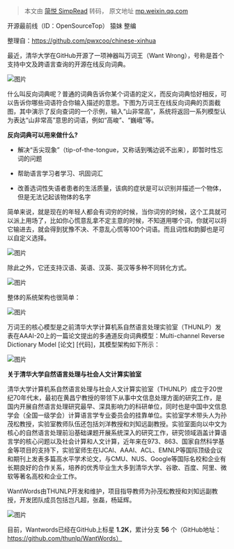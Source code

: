 > 本文由 [简悦 SimpRead](http://ksria.com/simpread/) 转码， 原文地址 [mp.weixin.qq.com](https://mp.weixin.qq.com/s?__biz=MjM5NzU0MzU0Nw==&mid=2651401037&idx=1&sn=0dfd7d0124eb91ea2b74a82fbdaf5ba7&chksm=bd25e0598a52694fc7b3a83f1adfbad3c0324158eb925bb53df608a68ac83dbccdbf29f50b78&mpshare=1&scene=1&srcid=1206EeByrV0NmQ167fmiMWRJ&sharer_sharetime=1638771747643&sharer_shareid=7fece245937ac96f04f0fb8e1311fff1#rd)

开源最前线（ID：OpenSourceTop） 猿妹 整编

整理自：https://github.com/pwxcoo/chinese-xinhua

最近，清华大学在GitHub开源了一项神器叫万词王（Want Wrong），号称是首个支持中文及跨语言查询的开源在线反向词典。

![图片](https://mmbiz.qpic.cn/sz_mmbiz_png/kOTNkic5gVBE0tibUibI6oaYVCzxAuITtchRGsch2OjrmFBPicImJeDhpj1q5M8Tksibic4RDGqLSkkez3icJQ0f06Xsw/640?wx_fmt=png&tp=webp&wxfrom=5&wx_lazy=1&wx_co=1)

什么叫反向词典呢？普通的词典告诉你某个词语的定义，而反向词典恰好相反，可以告诉你哪些词语符合你输入描述的意思。下图为万词王在线反向词典的页面截图，其中演示了反向查词的一个示例，输入“山非常高”，系统将返回一系列模型认为表达“山非常高”意思的词语，例如“高峻”、“巍峨”等。

  

**反向词典可以用来做什么?**

*   解决“舌尖现象”（tip-of-the-tongue，又称话到嘴边说不出来），即暂时性忘词的问题
    
*   帮助语言学习者学习、巩固词汇
    
*   改善选词性失语者患者的生活质量，该病的症状是可以识别并描述一个物体，但是无法记起该物体的名字
    

简单来说，就是现在的年轻人都会有词穷的时候，当你词穷的时候，这个工具就可以派上用场了，比如你心慌意乱拿不定主意的时候，不知道用哪个词，你就可以将它输进去，就会得到犹豫不决、不意乱心慌等100个词语。而且词性和韵脚也是可以自定义选择。

![图片](https://mmbiz.qpic.cn/sz_mmbiz_png/kOTNkic5gVBE0tibUibI6oaYVCzxAuITtch83p7XtcluLWGl24BKib19W0Bw7JaenFxvEQTY2Rlb9Ezep7cM6YcLxQ/640?wx_fmt=png&tp=webp&wxfrom=5&wx_lazy=1&wx_co=1)

除此之外，它还支持汉语、英语、汉英、英汉等多种不同转化方式。

![图片](https://mmbiz.qpic.cn/sz_mmbiz_png/kOTNkic5gVBE0tibUibI6oaYVCzxAuITtchAKVjpHOLESG0z8qFoeOgBwygERPcqBKwwHdhJHkcRKDY1f0PWkrUcg/640?wx_fmt=png&tp=webp&wxfrom=5&wx_lazy=1&wx_co=1)

整体的系统架构也很简单：

![图片](https://mmbiz.qpic.cn/sz_mmbiz_png/kOTNkic5gVBE0tibUibI6oaYVCzxAuITtchian7PCKAFwpPHk3QnZXaUr4ZybYCnTlwCrKLrJmL8XcNZ0l0m9MM45w/640?wx_fmt=png&tp=webp&wxfrom=5&wx_lazy=1&wx_co=1)

万词王的核心模型是之前清华大学计算机系自然语言处理实验室（THUNLP）发表在AAAI-20上的一篇论文提出的多通道反向词典模型：Multi-channel Reverse Dictionary Model [论文] [代码]，其模型架构如下所示：

![图片](https://mmbiz.qpic.cn/sz_mmbiz_png/kOTNkic5gVBE0tibUibI6oaYVCzxAuITtchqSjFokf0MPfV4NeL0Pq07j16tcOTv7wpQ2qB5g3zC4jkcZH4x72jSQ/640?wx_fmt=png&tp=webp&wxfrom=5&wx_lazy=1&wx_co=1)

**关于清华大学自然语言处理与社会人文计算实验室**

清华大学计算机系自然语言处理与社会人文计算实验室（THUNLP）成立于20世纪70年代末，最初在黄昌宁教授的带领下从事中文信息处理方面的研究工作，是国内开展自然语言处理研究最早、深具影响力的科研单位，同时也是中国中文信息学会（全国一级学会）计算语言学专业委员会的挂靠单位。实验室学术带头人为孙茂松教授，实验室教师队伍还包括刘洋教授和刘知远副教授。实验室面向以中文为核心的自然语言处理前沿基础课题开展系统深入的研究工作，研究领域涵盖计算语言学的核心问题以及社会计算和人文计算，近年来在973、863、国家自然科学基金等项目的支持下，实验室师生在IJCAI、AAAI、ACL、EMNLP等国际顶级会议和期刊上发表多篇高水平学术论文，与CMU、NUS、Google等国际名校和企业有长期良好的合作关系，培养的优秀毕业生大多到清华大学、谷歌、百度、阿里、微软等著名高校和企业工作。

WantWords由THUNLP开发和维护，项目指导教师为孙茂松教授和刘知远副教授，开发团队成员包括岂凡超，张磊，杨延辉。

![图片](https://mmbiz.qpic.cn/mmbiz_png/KdayOo3PqHCnOPm0oWgbf9HKjLfTQJndkACRbwiaZkqVcZeMpTQtSltQoD1Q9oVmmyaAAWTCpicydJs9j5vbw76Q/640?wx_fmt=png&tp=webp&wxfrom=5&wx_lazy=1&wx_co=1)

目前，Wantwords已经在GitHub上标星 **1.2K**，累计分支 **56** 个（GitHub地址：https://github.com/thunlp/WantWords）